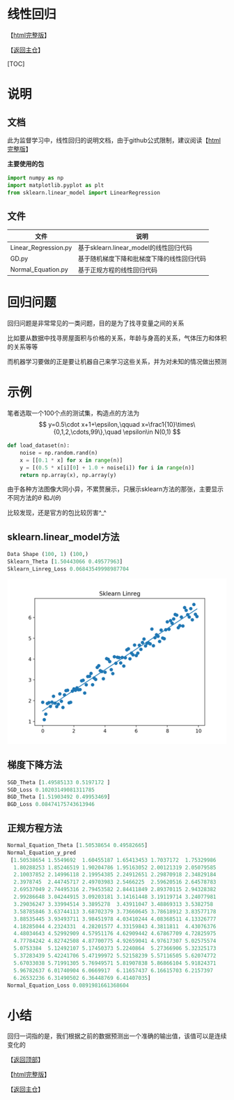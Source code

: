 # 线性回归

【[html完整版](https://fdujiag.github.io/PyML/Supervise/LR/)】

【[返回主仓](https://github.com/FDUJiaG/PyML)】

[TOC]

# 说明

 ## 文档

此为监督学习中，线性回归的说明文档，由于github公式限制，建议阅读【[html完整版](https://fdujiag.github.io/PyML/Supervise/LR/)】

**主要使用的包**

```python
import numpy as np
import matplotlib.pyplot as plt
from sklearn.linear_model import LinearRegression
```

## 文件

| 文件                 | 说明                                       |
| -------------------- | ------------------------------------------ |
| Linear_Regression.py | 基于sklearn.linear_model的线性回归代码     |
| GD.py                | 基于随机梯度下降和批梯度下降的线性回归代码 |
| Normal_Equation.py   | 基于正规方程的线性回归代码                 |

# 回归问题

回归问题是非常常见的一类问题，目的是为了找寻变量之间的关系

比如要从数据中找寻房屋面积与价格的关系，年龄与身高的关系，气体压力和体积的关系等等

而机器学习要做的正是要让机器自己来学习这些关系，并为对未知的情况做出预测

# 示例

笔者选取一个$100$个点的测试集，构造点的方法为
$$
y=0.5\cdot x+1+\epsilon,\qquad 
x=\frac1{10}\times\{0,1,2,\cdots,99\},\quad 
\epsilon\in N(0,1)
$$

```python
def load_dataset(n):
    noise = np.random.rand(n)
    x = [[0.1 * x] for x in range(n)]
    y = [(0.5 * x[i][0] + 1.0 + noise[i]) for i in range(n)]
    return np.array(x), np.array(y)
```

由于各种方法图像大同小异，不累赘展示，只展示sklearn方法的那张，主要显示不同方法的$\theta$ 和$J(\theta)$ 

比较发现，还是官方的包比较厉害\^_\^

## sklearn.linear_model方法

```python
Data Shape (100, 1) (100,)
Sklearn_Theta [1.50443066 0.49577963]
Sklearn_Linreg_Loss 0.06843549998987704
```

<img src="img/Sklearn_LR.png" width=600/>

## 梯度下降方法

```python
SGD_Theta [1.49585133 0.5197172 ]
SGD_Loss 0.10203149081311785
BGD_Theta [1.51903492 0.49953469]
BGD_Loss 0.08474175743613946
```

## 正规方程方法

```python
Normal_Equation_Theta [1.50538654 0.49582665]
Normal_Equation_y_pred
 [1.50538654 1.5549692  1.60455187 1.65413453 1.7037172  1.75329986
  1.80288253 1.85246519 1.90204786 1.95163052 2.00121319 2.05079585
  2.10037852 2.14996118 2.19954385 2.24912651 2.29870918 2.34829184
  2.3978745  2.44745717 2.49703983 2.5466225  2.59620516 2.64578783
  2.69537049 2.74495316 2.79453582 2.84411849 2.89370115 2.94328382
  2.99286648 3.04244915 3.09203181 3.14161448 3.19119714 3.24077981
  3.29036247 3.33994514 3.3895278  3.43911047 3.48869313 3.5382758
  3.58785846 3.63744113 3.68702379 3.73660645 3.78618912 3.83577178
  3.88535445 3.93493711 3.98451978 4.03410244 4.08368511 4.13326777
  4.18285044 4.2324331  4.28201577 4.33159843 4.3811811  4.43076376
  4.48034643 4.52992909 4.57951176 4.62909442 4.67867709 4.72825975
  4.77784242 4.82742508 4.87700775 4.92659041 4.97617307 5.02575574
  5.0753384  5.12492107 5.17450373 5.2240864  5.27366906 5.32325173
  5.37283439 5.42241706 5.47199972 5.52158239 5.57116505 5.62074772
  5.67033038 5.71991305 5.76949571 5.81907838 5.86866104 5.91824371
  5.96782637 6.01740904 6.0669917  6.11657437 6.16615703 6.2157397
  6.26532236 6.31490502 6.36448769 6.41407035]
Normal_Equation_Loss 0.0891981661368604
```

# 小结

回归一词指的是，我们根据之前的数据预测出一个准确的输出值，该值可以是连续变化的

【[返回顶部](#线性回归)】

【[html完整版](https://fdujiag.github.io/PyML/Supervise/LR/)】

【[返回主仓](https://github.com/FDUJiaG/PyML)】